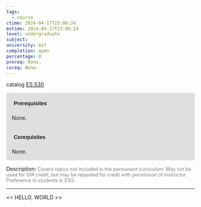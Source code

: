 ```yaml
---
tags:
  - course
ctime: 2024-04-17T23:06:24
mstime: 2024-04-17T23:06:24
level: undergraduate
subject: 
university: mit
completion: open
percentage: 0
prereq: None.
coreq: None.
---
```


catalog [ES.S30](http://student.mit.edu/catalog/mESa.html#ES.S30)

<span style="display: block; padding: 15px; background-color: rgb(100, 100, 100, 0.2);"><font id="m_prereq3947_0" style="display: block; font-family: Arial, sans-serif; font-weight: bold; padding: 5px">Prerequisites</font><br><span id="prereq3947_0">None.</span></span>
<span style="display: block; padding: 15px; background-color: rgb(100, 100, 100, 0.2);"><font id="m_coreq3947_0" style="display: block; font-family: Arial, sans-serif; font-weight: bold; padding: 5px">Corequisites</font><br><span id="coreq3947_0">None.</span></span>

<font style="">Description:</font>
<font style="color: grey; font-size: 0.8rem;">Covers topics not included in the permanent curriculum. May not be used for GIR credit, but may be repeated for credit with permission of instructor. Preference to students in ESG.</font>



---

<< HELLO, WORLD >>
